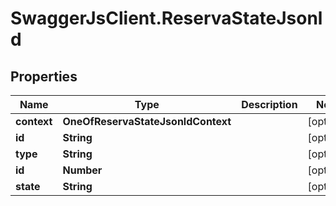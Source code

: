 # SwaggerJsClient.ReservaStateJsonld

## Properties

| Name        | Type                               | Description | Notes      |
| ----------- | ---------------------------------- | ----------- | ---------- |
| **context** | **OneOfReservaStateJsonldContext** |             | [optional] |
| **id**      | **String**                         |             | [optional] |
| **type**    | **String**                         |             | [optional] |
| **id**      | **Number**                         |             | [optional] |
| **state**   | **String**                         |             | [optional] |
